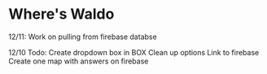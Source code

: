 # Where's Waldo
12/11:
Work on pulling from firebase databse

12/10 Todo:
Create dropdown box in BOX
Clean up options
Link to firebase
Create one map with answers on firebase
